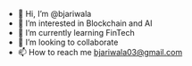 - 👋 Hi, I’m @bjariwala
- 👀 I’m interested in Blockchain and AI
- 🌱 I’m currently learning FinTech
- 💞️ I’m looking to collaborate 
- 📫 How to reach me bjariwala03@gmail.com

<!---
bjariwala/bjariwala is a ✨ special ✨ repository because its `README.md` (this file) appears on your GitHub profile.
You can click the Preview link to take a look at your changes.
--->
